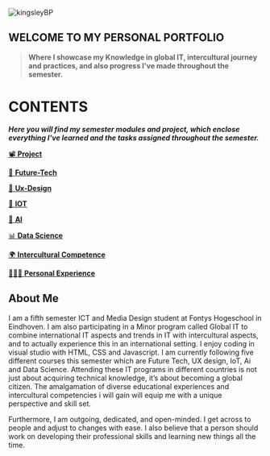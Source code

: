 ![kingsleyBP](/uploads/16ff90493faa32800e210b2918d1ee2b/kingsleyBP.webp)

## WELCOME TO MY PERSONAL PORTFOLIO
> **Where I showcase my Knowledge in global IT, intercultural journey and practices, and also progress I've made throughout the semester.**

# CONTENTS
_**Here you will find my semester modules and project, which enclose everything I've learned and the tasks assigned throughout the semester.**_

[📽️ **Project**](https://git.fhict.nl/I503216/semester5portfolio/-/wikis/PROJECT)

[🔮 **Future-Tech**](https://git.fhict.nl/I503216/semester5portfolio/-/wikis/FUTURE-TECH)

[🍥 **Ux-Design**](https://git.fhict.nl/I503216/semester5portfolio/-/wikis/UX-DESIGN)

[🛜 **IOT**](https://git.fhict.nl/I503216/semester5portfolio/-/wikis/IOT)

[🤖 **AI**](https://git.fhict.nl/I503216/semester5portfolio/-/wikis/AI-!)

[📊 **Data Science**](https://git.fhict.nl/I503216/semester5portfolio/-/wikis/DATA-SCIENCE)

[🌍 **Intercultural Competence**](https://git.fhict.nl/I503216/semester5portfolio/-/wikis/INTERCULTURAL-COMPETENCE)

[🙋🏽‍♂️ **Personal Experience**](https://git.fhict.nl/I503216/semester5portfolio/-/wikis/PERSONAL-DEVELOPMENT)



## About Me

I am a fifth semester ICT and Media Design student at Fontys Hogeschool in Eindhoven. I am also participating in a Minor program called Global IT to combine international IT aspects and trends in IT with intercultural aspects, and to actually experience this in an international setting. I enjoy coding in visual studio with HTML, CSS and Javascript. I am currently following five different courses this semester which are Future Tech, UX design, IoT, Ai and Data Science. Attending these IT programs in different countries is not just about acquiring technical knowledge, it’s about becoming a global citizen. The amalgamation of diverse educational experiences and intercultural competencies i will gain will equip me with a unique perspective and skill set. 

Furthermore, I am outgoing, dedicated, and open-minded. I get across to people and adjust to changes with ease. I also believe that a person should work on developing their professional skills and learning new things all the time.